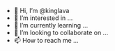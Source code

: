 - 👋 Hi, I’m @kinglava
- 👀 I’m interested in ...
- 🌱 I’m currently learning ...
- 💞️ I’m looking to collaborate on ...
- 📫 How to reach me ...

<!---
kinglava/kinglava is a ✨ special ✨ repository because its `README.md` (this file) appears on your GitHub profile.
You can click the Preview link to take a look at your changes.
--->
